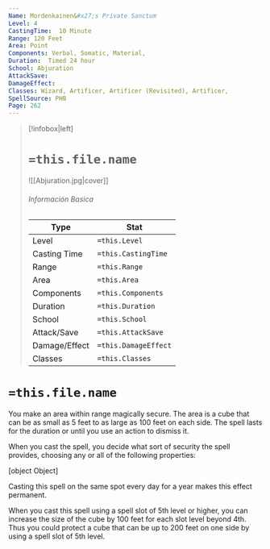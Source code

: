 ```yaml
---
Name: Mordenkainen&#x27;s Private Sanctum
Level: 4
CastingTime:  10 Minute 
Range: 120 Feet
Area: Point
Components: Verbal, Somatic, Material, 
Duration:  Timed 24 hour
School: Abjuration
AttackSave: 
DamageEffect: 
Classes: Wizard, Artificer, Artificer (Revisited), Artificer, 
SpellSource: PHB
Page: 262
---
```


>[!infobox|left]
># `=this.file.name`
>![[Abjuration.jpg|cover]]
> ###### Información Basica
> Type |  Stat |
> ---|---|
> Level | `=this.Level` |
> Casting Time | `=this.CastingTime` |
> Range | `=this.Range` |
> Area | `=this.Area` |
> Components | `=this.Components` |
> Duration | `=this.Duration` |
> School | `=this.School` |
> Attack/Save | `=this.AttackSave` |
> Damage/Effect | `=this.DamageEffect` |
> Classes | `=this.Classes` |

# `=this.file.name`
You make an area within range magically secure. The area is a cube that can be as small as 5 feet to as large as 100 feet on each side. The spell lasts for the duration or until you use an action to dismiss it.

When you cast the spell, you decide what sort of security the spell provides, choosing any or all of the following properties:

[object Object]

Casting this spell on the same spot every day for a year makes this effect permanent.



 


 


 


 


When you cast this spell using a spell slot of 5th level or higher, you can increase the size of the cube by 100 feet for each slot level beyond 4th. Thus you could protect a cube that can be up to 200 feet on one side by using a spell slot of 5th level. 